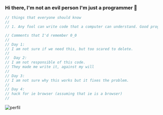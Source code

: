 ### Hi there, I'm not an evil person I'm just a programmer 👋

```javascript
// things that everyone should know
//
// 1. Any fool can write code that a computer can understand. Good programmers write code that humans can understand. - Martin Fowler 
```

```javascript
// Comments that I'd remember 0_0
//
// Day 1:
// I am not sure if we need this, but too scared to delete. 
//
//  Day 2:
// I am not responsible of this code.
// They made me write it, against my will
//
// Day 3:
// I am not sure why this works but it fixes the problem. 
//
// Day 4:
// hack for ie browser (assuming that ie is a browser)
//
```

![perfil](https://user-images.githubusercontent.com/1643177/154865916-b6f8f12c-fee4-43fb-8b35-0b0128d439a8.gif)
